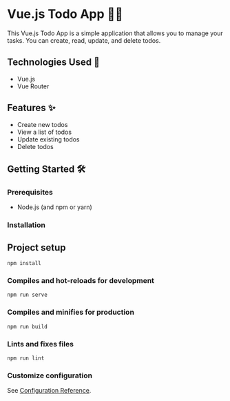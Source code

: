 # Vue.js Todo App 📝✅

This Vue.js Todo App is a simple application that allows you to manage your tasks. You can create, read, update, and delete todos.

## Technologies Used 🚀

- Vue.js
- Vue Router

## Features ✨

- Create new todos
- View a list of todos
- Update existing todos
- Delete todos

## Getting Started 🛠️

### Prerequisites

- Node.js (and npm or yarn)

### Installation




## Project setup
```
npm install
```

### Compiles and hot-reloads for development
```
npm run serve
```

### Compiles and minifies for production
```
npm run build
```

### Lints and fixes files
```
npm run lint
```

### Customize configuration
See [Configuration Reference](https://cli.vuejs.org/config/).
